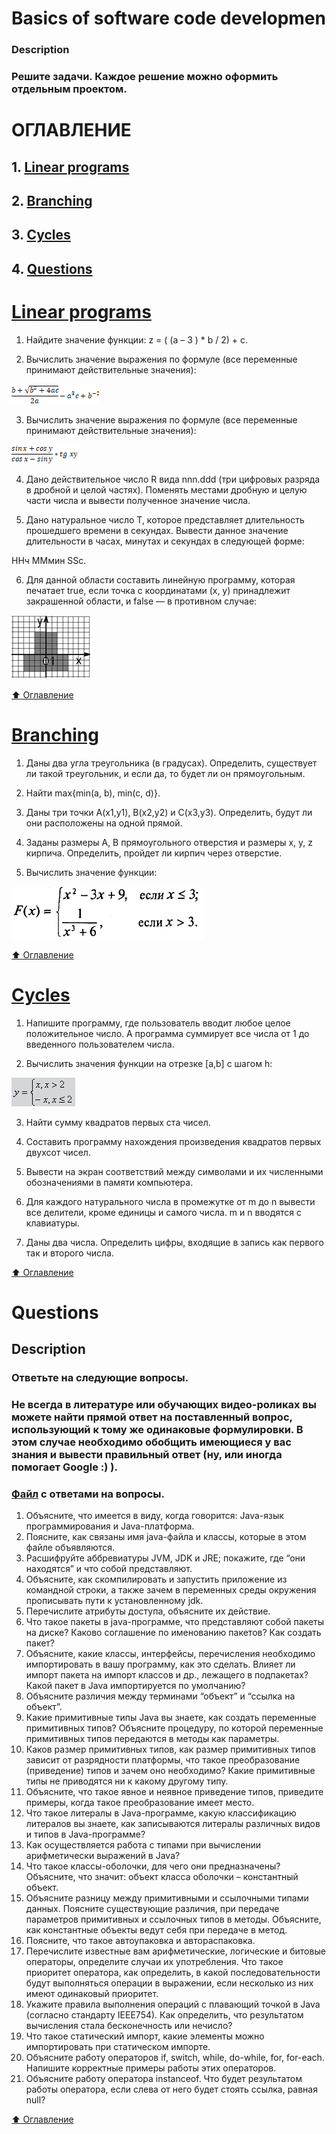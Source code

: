 # Basics of software code developmen
### Description
### Решите задачи. Каждое решение можно оформить отдельным проектом.

# ОГЛАВЛЕНИЕ
## 1. [Linear programs](#Linear-programs)
## 2. [Branching](#Branching)
## 3. [Cycles](#Cycles)
## 4. [Questions](#Questions)

# [Linear programs](https://github.com/vitalikulsha/java-course1/tree/master/2_Linear_programs)
1. Найдите  значение функции: z = ( (a – 3 ) * b / 2) + c.

2. Вычислить значение выражения по формуле (все переменные принимают действительные значения):

![](https://github.com/vitalikulsha/java-course1/blob/master/img/basics_3-2.png)

3. Вычислить значение выражения по формуле (все переменные принимают действительные значения):

![](https://github.com/vitalikulsha/java-course1/blob/master/img/basics_3-3.png)

4. Дано действительное число R вида nnn.ddd (три цифровых разряда в дробной и целой частях). Поменять местами дробную и целую части числа и вывести полученное значение числа.

5. Дано натуральное число Т, которое представляет длительность прошедшего времени в секундах. Вывести данное значение длительности в часах, минутах и секундах в следующей форме:

ННч ММмин SSc.

6. Для данной области составить линейную программу, которая печатает true, если точка с координатами (х, у) принадлежит закрашенной области, и false — в противном случае:

![](https://github.com/vitalikulsha/java-course1/blob/master/img/basics_3-6.png)

 
[:arrow_up: Оглавление](#ОГЛАВЛЕНИЕ)

# [Branching](https://github.com/vitalikulsha/java-course1/tree/master/3_Branching)

1. Даны два угла треугольника (в градусах). Определить, существует ли такой треугольник, и если да, то будет ли он прямоугольным.

2. Найти max{min(a, b), min(c, d)}.

3. Даны три точки А(х1,у1), В(х2,у2) и С(х3,у3). Определить, будут ли они расположены на одной прямой.

4. Заданы размеры А, В прямоугольного отверстия и размеры х, у, z кирпича. Определить, пройдет ли кирпич через отверстие.

5. Вычислить значение функции:

![](https://github.com/vitalikulsha/java-course1/blob/master/img/basics_4-5.png)

[:arrow_up: Оглавление](#ОГЛАВЛЕНИЕ)

# [Cycles](https://github.com/vitalikulsha/java-course1/tree/master/4_Cycles)

1. Напишите программу, где пользователь вводит любое целое положительное число. А программа суммирует все числа от 1 до введенного пользователем числа.

2. Вычислить значения функции на отрезке [а,b] c шагом h:

![](https://github.com/vitalikulsha/java-course1/blob/master/img/basics_cycle.png)

3. Найти сумму квадратов первых ста чисел.

4. Составить программу нахождения произведения квадратов первых двухсот чисел.

5. Вывести на экран соответствий между символами и их численными обозначениями в памяти компьютера.

6. Для каждого натурального числа в промежутке от m до n вывести все делители, кроме единицы и самого числа. m и n вводятся с клавиатуры.

7. Даны два числа. Определить цифры, входящие в запись как первого так и второго числа.

[:arrow_up: Оглавление](#ОГЛАВЛЕНИЕ)

# Questions
## Description
### Ответьте на следующие вопросы.
### Не всегда в литературе или обучающих видео-роликах вы можете найти прямой ответ на поставленный вопрос, использующий к тому же одинаковые формулировки. В этом случае необходимо обобщить имеющиеся у вас знания и вывести правильный ответ (ну, или иногда помогает Google :) ).

### [Файл](https://github.com/vitalikulsha/java-course1/blob/master/Basics_of_software_code_development_Questions.docx) с ответами на вопросы.

1. Объясните, что имеется в виду, когда говорится: Java-язык программирования и Java-платформа.
2. Поясните, как связаны имя java-файла и классы, которые в этом файле объявляются.
3. Расшифруйте аббревиатуры JVM, JDK и JRE; покажите, где “они находятся” и что собой представляют.
4. Объясните, как скомпилировать и запустить приложение из командной строки, а также зачем в переменных среды окружения прописывать пути к установленному jdk.
5. Перечислите атрибуты доступа, объясните их действие.
6. Что такое пакеты в java-программе, что представляют собой пакеты на диске? Каково соглашение по именованию пакетов? Как создать пакет?
7. Объясните, какие классы, интерфейсы, перечисления необходимо импортировать в вашу программу, как это сделать. Влияет ли импорт пакета на импорт классов и др., лежащего в подпакетах? Какой пакет в Java импортируется по умолчанию?
8. Объясните различия между терминами “объект” и “ссылка на объект”.
9. Какие примитивные типы Java вы знаете, как создать переменные примитивных типов? Объясните процедуру, по которой переменные примитивных типов передаются в методы как параметры.
10. Каков размер примитивных типов, как размер примитивных типов зависит от разрядности платформы, что такое преобразование (приведение) типов и зачем оно необходимо? Какие примитивные типы не приводятся ни к какому другому типу.
11. Объясните, что такое явное и неявное приведение типов, приведите примеры, когда такое преобразование имеет место.
12. Что такое литералы в Java-программе, какую классификацию литералов вы знаете, как записываются литералы различных видов и типов в Java-программе?
13. Как осуществляется работа с типами при вычислении арифметически выражений в Java?
14. Что такое классы-оболочки, для чего они предназначены? Объясните, что значит: объект класса оболочки – константный объект.
15. Объясните разницу между примитивными и ссылочными типами данных. Поясните существующие различия, при передаче параметров примитивных и ссылочных типов в методы. Объясните, как константные объекты ведут себя при передаче в метод.
16. Поясните, что такое автоупаковка и автораспаковка.
17. Перечислите известные вам арифметические, логические и битовые операторы, определите случаи их употребления. Что такое приоритет оператора, как определить, в какой последовательности будут выполняться операции в выражении, если несколько из них имеют одинаковый приоритет.
18. Укажите правила выполнения операций с плавающий точкой в Java (согласно стандарту IEEE754). Как определить, что результатом вычисления стала бесконечность или нечисло?
19. Что такое статический импорт, какие элементы можно импортировать при статическом импорте.
20. Объясните работу операторов if, switch, while, do-while, for, for-each. Напишите корректные примеры работы этих операторов.
21. Объясните работу оператора instanceof. Что будет результатом работы оператора, если слева от него будет стоять ссылка, равная null?

[:arrow_up: Оглавление](#ОГЛАВЛЕНИЕ)
